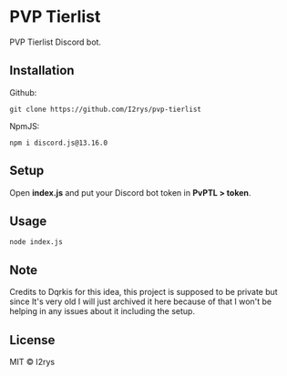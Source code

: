 # PVP Tierlist
PVP Tierlist Discord bot.

## Installation
Github:
```
git clone https://github.com/I2rys/pvp-tierlist
```

NpmJS:
```
npm i discord.js@13.16.0
```

## Setup
Open **index.js** and put your Discord bot token in **PvPTL > token**.

## Usage
```
node index.js
```

## Note
Credits to Dqrkis for this idea, this project is supposed to be private but since It's very old I will just archived it here because of that I won't be helping in any issues about it including the setup.

## License
MIT © I2rys